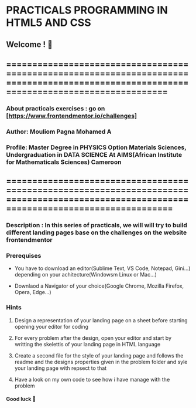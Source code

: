 # PRACTICALS PROGRAMMING IN HTML5 AND CSS

## Welcome  ! 👋

## ========================================================================================================================================

### About practicals exercises : go on [https://www.frontendmentor.io/challenges]

### Author: Mouliom Pagna Mohamed A

### Profile: Master Degree in PHYSICS Option Materials Sciences, Undergraduation in DATA SCIENCE At AIMS(African Institute for Mathematicals Sciences) Cameroon

## =========================================================================================================================================

### Description    : In this series of practicals, we will will try to build different landing pages base on the challenges on the website frontendmentor

### Prerequises

- You have to download an editor(Sublime Text, VS Code, Notepad, Gini...) depending on your achitecture(Windowsm Linux or Mac...)

- Downlaod a Navigator of your choice(Google Chrome, Mozilla Firefox, Opera, Edge...)

### Hints

1. Design a representation of your landing page on a sheet before starting opening your editor for coding

2. For every problem after the design, open your editor and start by writting the skelettis of your landing page in HTML language

3. Create a second file for the style of your landing page and follows the readme and the designs properties given in the problem folder and syle your landing page with repsect to that

4. Have a look on my own code to see how i have manage with the problem

#### Good luck 🚀
